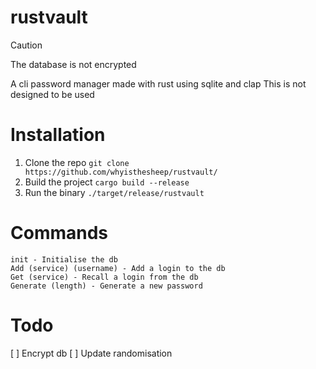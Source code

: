 # rustvault

> [!CAUTION] 
> The database is not encrypted

A cli password manager made with rust using sqlite and clap
This is not designed to be used

# Installation 

1. Clone the repo `git clone https://github.com/whyisthesheep/rustvault/`
2. Build the project `cargo build --release`
3. Run the binary `./target/release/rustvault`

# Commands

```
init - Initialise the db
Add (service) (username) - Add a login to the db
Get (service) - Recall a login from the db
Generate (length) - Generate a new password
```

# Todo
[ ] Encrypt db
[ ] Update randomisation